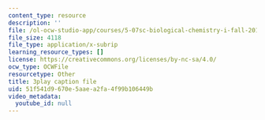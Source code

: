 ```yaml
---
content_type: resource
description: ''
file: /ol-ocw-studio-app/courses/5-07sc-biological-chemistry-i-fall-2013/51f541d9670e5aaea2fa4f99b106449b_15IeTaS5AUI.srt
file_size: 4118
file_type: application/x-subrip
learning_resource_types: []
license: https://creativecommons.org/licenses/by-nc-sa/4.0/
ocw_type: OCWFile
resourcetype: Other
title: 3play caption file
uid: 51f541d9-670e-5aae-a2fa-4f99b106449b
video_metadata:
  youtube_id: null
---
```

